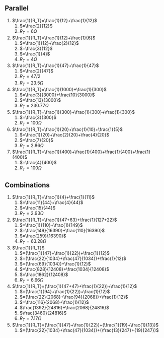 ## Parallel
1. $\frac{1}{R_T}=\frac{1}{12}+\frac{1}{12}$ 
	1. $=\frac{2}{12}$
	2. $R_T=6\Omega$ 
2. $\frac{1}{R_T}=\frac{1}{12}+\frac{1}{6}$ 
	1. $=\frac{1}{12}+\frac{2}{12}$
	2. $=\frac{3}{12}$
	3. $=\frac{1}{4}$
	4. $R_T=4\Omega$
3. $\frac{1}{R_T}=\frac{1}{47}+\frac{1}{47}$
	1. $=\frac{2}{47}$
	2. $R_T=47/2$
	3. $R_T=23.5\Omega$
4. $\frac{1}{R_T}=\frac{1}{1000}+\frac{1}{300}$
	1. $=\frac{3}{3000}+\frac{10}{3000}$
	2. $=\frac{13}{3000}$
	3. $R_T=230.77\Omega$
5. $\frac{1}{R_T}=\frac{1}{300}+\frac{1}{300}+\frac{1}{300}$
	1. $=\frac{3}{300}$
	2. $R_T=100\Omega$
6. $\frac{1}{R_T}=\frac{1}{20}+\frac{1}{10}+\frac{1}{5}$
	1. $=\frac{1}{20}+\frac{2}{20}+\frac{4}{20}$
	2. $=\frac{7}{20}$
	3. $R_T=2.86\Omega$
7. $\frac{1}{R_T}=\frac{1}{400}+\frac{1}{400}+\frac{1}{400}+\frac{1}{400}$
	1. $=\frac{4}{400}$
	2. $R_T=100\Omega$

## Combinations
1. $\frac{1}{R_T}=\frac{1}{4}+\frac{1}{11}$
	1. $=\frac{11}{44}+\frac{4}{44}$
	2. $=\frac{15}{44}$
	3. $R_T=2.93\Omega$
2. $\frac{1}{R_T}=\frac{1}{47+63}+\frac{1}{127+22}$ 
	1. $=\frac{1}{110}+\frac{1}{149}$
	2. $=\frac{149}{16390}+\frac{110}{16390}$
	3. $=\frac{259}{16390}$
	4. $R_T=63.28\Omega$
3. $\frac{1}{R_T}$
	1. $=(\frac{1}{47}+\frac{1}{22})+\frac{1}{12}$
	2. $=(\frac{22}{1034}+\frac{47}{1034})+\frac{1}{12}$
	3. $=(\frac{69}{1034})+\frac{1}{12}$
	4. $=\frac{828}{12408}+\frac{1034}{12408}$
	5. $=\frac{1862}{12408}$
	6. $R_T=6.66\Omega$
4. $\frac{1}{R_T}=(\frac{1}{47+47}+\frac{1}{22})+\frac{1}{12}$
	1. $=(\frac{1}{94}+\frac{1}{22})+\frac{1}{12}$
	2. $=(\frac{22}{2068}+\frac{94}{2068})+\frac{1}{12}$
	3. $=\frac{116}{2068}+\frac{1}{12}$
	4. $\frac{1392}{24816}+\frac{2068}{24816}$
	5. $\frac{3460}{24816}$
	6. $R_T=7.17\Omega$
5. $\frac{1}{R_T}=(\frac{1}{47}+\frac{1}{22})+(\frac{1}{19}+\frac{1}{13})$
	1. $=(\frac{22}{1034}+\frac{47}{1034})+(\frac{13}{247}+{19}{247})$
